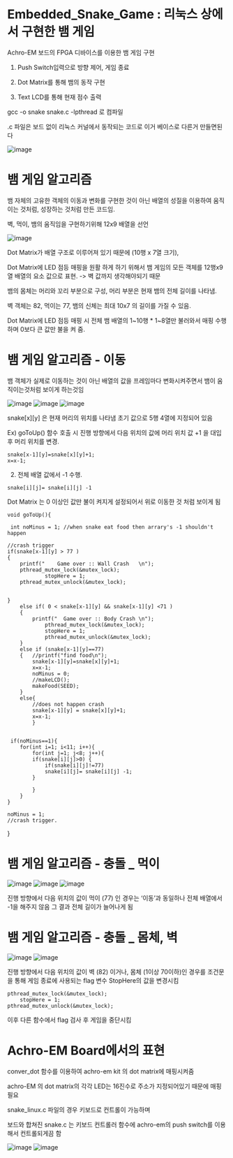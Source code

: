 # Embedded_Snake_Game : 리눅스 상에서 구현한 뱀 게임
Achro-EM 보드의 FPGA 디바이스를 이용한 뱀 게임 구현

1. Push Switch입력으로 방향 제어, 게임 종료

2. Dot Matrix를 통해 뱀의 동작 구현

3. Text LCD를 통해 현재 점수 출력

gcc -o snake snake.c -lpthread 로 컴파일 

.c 파일은 보드 없이 리눅스 커널에서 동작되는 코드로 이거 베이스로 다른거 만들면된다   
 
![image](https://user-images.githubusercontent.com/66546156/124921770-b637db80-e033-11eb-8f21-54d75bbf9f73.png)


 # 뱀 게임 알고리즘
 뱀 자체의 고유한 객체의 이동과 변화를 구현한 것이 아닌 배열의 성질을 이용하여 움직이는 것처럼, 성장하는 것처럼 만든 코드임. 
 
 벽, 먹이, 뱀의 움직임을 구현하기위해 12x9 배열을 선언
 
 ![image](https://user-images.githubusercontent.com/66546156/124921803-c059da00-e033-11eb-981a-b9c6c5cf835c.png)

Dot Matrix가 배열 구조로 이루어져 있기 때문에 (10행 x 7열 크기),  

Dot Matrix에 LED 점등 매핑을 원활 하게 하기 위해서 뱀 게임의 모든 객체를 12행x9열 배열의 요소 값으로 표현. -> 벽 값까지 생각해야되기 때문

뱀의 몸체는 머리와 꼬리 부분으로 구성, 머리 부분은 현재 뱀의 전체 길이를 나타냄.

 벽 객체는 82, 먹이는 77, 뱀의 신체는 최대 10x7 의 길이를 가질 수 있음. 

Dot Matrix에 LED 점등 매핑 시 전체 뱀 배열의 1~10행 * 1~8열만 불러와서 매핑 수행하며 0보다 큰 값만 불을 켜 줌.


# 뱀 게임 알고리즘 - 이동

뱀 객체가 실제로 이동하는 것이 아닌 배열의 값을 프레임마다 변화시켜주면서 뱀이 움직이는것처럼 보이게 하는것임

![image](https://user-images.githubusercontent.com/66546156/124921962-f5662c80-e033-11eb-9f0e-3177cab5ea22.png)
![image](https://user-images.githubusercontent.com/66546156/124921975-fa2ae080-e033-11eb-9d8f-7f1bcde95099.png)
![image](https://user-images.githubusercontent.com/66546156/124921986-fbf4a400-e033-11eb-975e-4fba48f084ce.png)

snake[x][y] 은 현재 머리의 위치를 나타냄
초기 값으로 5행 4열에 지정되어 있음

Ex) goToUp() 함수 호출 시
진행 방향에서 다음 위치의 값에 머리 위치 값 +1 을 대입 후 머리 위치를 변경.

	snake[x-1][y]=snake[x][y]+1;		
	x=x-1;

2.   전체 배열 값에서 -1 수행.
  		 
	snake[i][j]= snake[i][j] -1
  
Dot Matrix 는 0 이상인 값만 불이 켜지게 설정되어서 위로 이동한 것 처럼 보이게 됨

	void goToUp(){
	 
	 int noMinus = 1; //when snake eat food then arrary's -1 shouldn't happen

	//crash trigger
	if(snake[x-1][y] > 77 )
	{
		printf("    Game over :: Wall Crash   \n");
		pthread_mutex_lock(&mutex_lock);
				stopHere = 1;
		pthread_mutex_unlock(&mutex_lock);


	}
		else if( 0 < snake[x-1][y] && snake[x-1][y] <71 )
		{  
			printf("  Game over :: Body Crash \n");
				pthread_mutex_lock(&mutex_lock);
				stopHere = 1;
				pthread_mutex_unlock(&mutex_lock);
		}
		else if (snake[x-1][y]==77)
		{	//printf("find food\n");
			snake[x-1][y]=snake[x][y]+1;
			x=x-1;
			noMinus = 0;
			//makeLCD();
			makeFood(SEED);
		}
		else{
			//does not happen crash
			snake[x-1][y] = snake[x][y]+1;
			x=x-1;
			}


	 if(noMinus==1){
	 	for(int i=1; i<11; i++){
        	for(int j=1; j<8; j++){
			if(snake[i][j]>0) {
				if(snake[i][j]!=77) 
				snake[i][j]= snake[i][j] -1;
			}
			
       	 	}
		}
    }

	noMinus = 1;
	//crash trigger. 
	
}

# 뱀 게임 알고리즘 - 충돌 _ 먹이 
![image](https://user-images.githubusercontent.com/66546156/124922076-1a5a9f80-e034-11eb-91fd-85b37f361a1d.png)
![image](https://user-images.githubusercontent.com/66546156/124922081-1c246300-e034-11eb-9795-967d517bc680.png)
![image](https://user-images.githubusercontent.com/66546156/124922093-1e86bd00-e034-11eb-8644-8de7d7779986.png)

진행 방향에서 다음 위치의 값이 먹이 (77) 인 경우는 ‘이동’과 동일하나 전체 배열에서 -1을 해주지 않음     그 결과 전체 길이가 늘어나게 됨

# 뱀 게임 알고리즘 - 충돌 _ 몸체, 벽
![image](https://user-images.githubusercontent.com/66546156/124922240-44ac5d00-e034-11eb-921a-768fca59167d.png)
![image](https://user-images.githubusercontent.com/66546156/124922259-47a74d80-e034-11eb-9474-ec1d024ee5a7.png)

진행 방향에서 다음 위치의 값이 벽 (82) 이거나,      몸체 (1이상 70이하)인 경우를 조건문을 통해 게임  종료에 사용되는 flag 변수 StopHere의 값을 변경시킴

	pthread_mutex_lock(&mutex_lock);
		stopHere = 1;
	pthread_mutex_unlock(&mutex_lock);

이후 다른 함수에서 flag 검사 후 게임을 중단시킴


# Achro-EM Board에서의 표현
conver_dot 함수를 이용하여 achro-em kit 의 dot matrix에 매핑시켜줌 

achro-EM 의 dot matrix의 각각 LED는 16진수로 주소가 지정되어있기 때문에 매핑 필요

snake_linux.c 파일의 경우 키보드로 컨트롤이 가능하며

보드와 합쳐진 snake.c 는 키보드 컨트롤러 함수에 achro-em의 push switch를 이용해서 컨트롤되게끔 함

![image](https://user-images.githubusercontent.com/66546156/124937226-277e8b00-e042-11eb-9118-837c33def2ac.png)
![image](https://user-images.githubusercontent.com/66546156/124937161-19306f00-e042-11eb-83b4-234da4f78c01.png)
